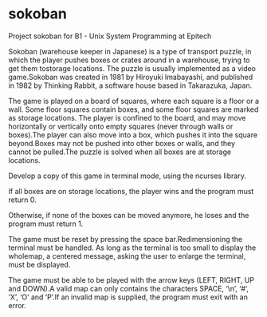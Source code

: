 # sokoban
Project sokoban for B1 - Unix System Programming at Epitech 

Sokoban (warehouse keeper in Japanese) is a type of transport puzzle, in which the player pushes boxes or crates around in a warehouse, trying to get them tostorage locations. The puzzle is usually implemented as a video game.Sokoban was created in 1981 by Hiroyuki Imabayashi, and published in 1982 by Thinking Rabbit, a software house based in Takarazuka, Japan.

The game is played on a board of squares, where each square is a floor or a wall. Some floor squares contain boxes, and some floor squares are marked as storage locations. The player is confined to the board, and may move horizontally or vertically onto empty squares (never through walls or boxes).The player can also move into a box, which pushes it into the square beyond.Boxes may not be pushed into other boxes or walls, and they cannot be pulled.The puzzle is solved when all boxes are at storage locations.

Develop a copy of this game in terminal mode, using the ncurses library.

If all boxes are on storage locations, the player wins and the program must return 0.

Otherwise, if none of the boxes can be moved anymore, he loses and the program must return 1.

The game must be reset by pressing the space bar.Redimensioning the terminal must be handled. As long as the terminal is too small to display the wholemap, a centered message, asking the user to enlarge the terminal, must be displayed.

The game must be able to be played with the arrow keys (LEFT, RIGHT, UP and DOWN).A valid map can only contains the characters SPACE, ‘\n’, ‘#’, ‘X’, ‘O’ and ‘P’.If an invalid map is supplied, the program must exit with an error.
